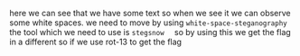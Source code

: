 here we can see that we have some text so when we see it we can observe some white spaces. we need to move by using ```white-space-steganography ``` 
the tool which we need to use is ```stegsnow  ``` so by using this we get the flag in a different so if we use rot-13 to get the flag
